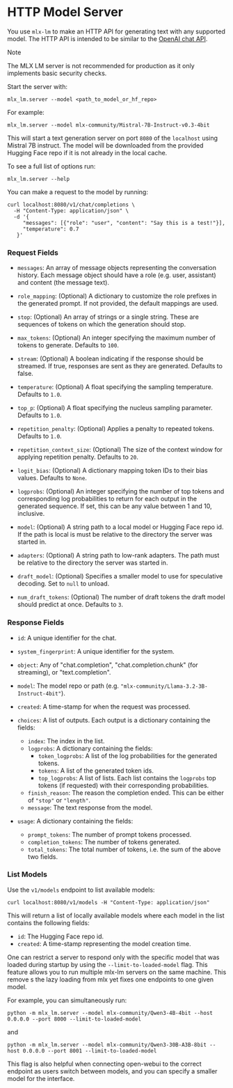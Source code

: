 # HTTP Model Server

You use `mlx-lm` to make an HTTP API for generating text with any supported
model. The HTTP API is intended to be similar to the [OpenAI chat
API](https://platform.openai.com/docs/api-reference).

> [!NOTE]  
> The MLX LM server is not recommended for production as it only implements
> basic security checks.

Start the server with: 

```shell
mlx_lm.server --model <path_to_model_or_hf_repo>
```

For example:

```shell
mlx_lm.server --model mlx-community/Mistral-7B-Instruct-v0.3-4bit
```

This will start a text generation server on port `8080` of the `localhost`
using Mistral 7B instruct. The model will be downloaded from the provided
Hugging Face repo if it is not already in the local cache.

To see a full list of options run:

```shell
mlx_lm.server --help
```

You can make a request to the model by running:

```shell
curl localhost:8080/v1/chat/completions \
  -H "Content-Type: application/json" \
  -d '{
     "messages": [{"role": "user", "content": "Say this is a test!"}],
     "temperature": 0.7
   }'
```

### Request Fields

- `messages`: An array of message objects representing the conversation
  history. Each message object should have a role (e.g. user, assistant) and
  content (the message text).

- `role_mapping`: (Optional) A dictionary to customize the role prefixes in
  the generated prompt. If not provided, the default mappings are used.

- `stop`: (Optional) An array of strings or a single string. These are
  sequences of tokens on which the generation should stop.

- `max_tokens`: (Optional) An integer specifying the maximum number of tokens
  to generate. Defaults to `100`.

- `stream`: (Optional) A boolean indicating if the response should be
  streamed. If true, responses are sent as they are generated. Defaults to
  false.

- `temperature`: (Optional) A float specifying the sampling temperature.
  Defaults to `1.0`.

- `top_p`: (Optional) A float specifying the nucleus sampling parameter.
  Defaults to `1.0`.

- `repetition_penalty`: (Optional) Applies a penalty to repeated tokens.
  Defaults to `1.0`.

- `repetition_context_size`: (Optional) The size of the context window for
  applying repetition penalty. Defaults to `20`.

- `logit_bias`: (Optional) A dictionary mapping token IDs to their bias
  values. Defaults to `None`.

- `logprobs`: (Optional) An integer specifying the number of top tokens and
  corresponding log probabilities to return for each output in the generated
  sequence. If set, this can be any value between 1 and 10, inclusive.

- `model`: (Optional) A string path to a local model or Hugging Face repo id.
  If the path is local is must be relative to the directory the server was
  started in.

- `adapters`: (Optional) A string path to low-rank adapters. The path must be
  relative to the directory the server was started in.

- `draft_model`: (Optional) Specifies a smaller model to use for speculative
  decoding. Set to `null` to unload.

- `num_draft_tokens`: (Optional) The number of draft tokens the draft model
  should predict at once. Defaults to `3`.


### Response Fields

- `id`: A unique identifier for the chat.

- `system_fingerprint`: A unique identifier for the system.

- `object`: Any of "chat.completion", "chat.completion.chunk" (for
  streaming), or "text.completion".

- `model`: The model repo or path (e.g. `"mlx-community/Llama-3.2-3B-Instruct-4bit"`).

- `created`: A time-stamp for when the request was processed.

- `choices`: A list of outputs. Each output is a dictionary containing the fields:
    - `index`: The index in the list.
    - `logprobs`: A dictionary containing the fields:
        - `token_logprobs`: A list of the log probabilities for the generated
          tokens.
        - `tokens`: A list of the generated token ids.
        - `top_logprobs`: A list of lists. Each list contains the `logprobs`
          top tokens (if requested) with their corresponding probabilities.
    - `finish_reason`: The reason the completion ended. This can be either of
      `"stop"` or `"length"`.
    - `message`: The text response from the model.

- `usage`: A dictionary containing the fields:
    - `prompt_tokens`: The number of prompt tokens processed.
    - `completion_tokens`: The number of tokens generated.
    - `total_tokens`: The total number of tokens, i.e. the sum of the above two fields.

### List Models

Use the `v1/models` endpoint to list available models:

```shell
curl localhost:8080/v1/models -H "Content-Type: application/json"
```

This will return a list of locally available models where each model in the
list contains the following fields:

- `id`: The Hugging Face repo id.
- `created`: A time-stamp representing the model creation time.

One can restrict a server to respond only with the specific model that was loaded during startup by using the `--limit-to-loaded-model` flag. This feature allows you to run multiple mlx-lm servers on the same machine. This remove s the lazy loading from mlx yet fixes one endpoints to one given model.

For example, you can simultaneously run:

```shell
python -m mlx_lm.server --model mlx-community/Qwen3-4B-4bit --host 0.0.0.0 --port 8000 --limit-to-loaded-model
```

and

```shell
python -m mlx_lm.server --model mlx-community/Qwen3-30B-A3B-8bit --host 0.0.0.0 --port 8001 --limit-to-loaded-model
```

This flag is also helpful when connecting open-webui to the correct endpoint as users switch between models, and you can specify a smaller model for the interface.